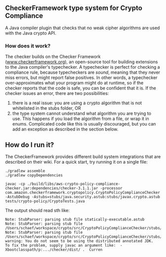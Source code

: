 ## CheckerFramework type system for Crypto Compliance

A Java compiler plugin that checks that no weak cipher algorithms are used with the Java crypto API.

### How does it work?

The checker builds on the Checker Framework (www.checkerframework.org), an open-source tool for building extensions to
the Java compiler's typechecker. A typechecker is perfect for checking a compliance rule, because typecheckers are
*sound*, meaning that they never miss errors, but might report false positives. In other words, a typechecker
over-approximates what your program might do at runtime, so if the checker reports that the code is safe, you can be
confident that it is. If the checker issues an error, there are two possibilities:

1. there is a real issue: you are using a crypto algorithm that is not whitelisted in the stubs folder, OR
2. the type system cannot understand what algorithm you are trying to use. This happens if you load the algorithm
from a file, or wrap it in enums. Complicated code like this is usually discouraged, but you can add an exception as
described in the section below.

## How do I run it?

The CheckerFramework provides different build system integrations that are described on their wiki. For a quick start, try running it on a single file:

```
./gradlew assemble
./gradlew copyDependencies

javac -cp ./build/libs/aws-crypto-policy-compliance-checker.jar:dependencies/checker-3.1.1.jar -processor com.amazon.checkerframework.cryptopolicy.CryptoPolicyComplianceChecker -AstubDebug -Astubs=stubs/java.security.astub:stubs/javax.crypto.astub tests/crypto-policy/CryptoTests.java
```

The output should read sth like:

```
Note: StubParser: parsing stub file statically-executable.astub
Note: StubParser: parsing stub file /Users/schaef/workspace/crypto/src/CryptoPolicyComplianceChecker/stubs/java.security.astub
Note: StubParser: parsing stub file /Users/schaef/workspace/crypto/src/CryptoPolicyComplianceChecker/stubs/javax.crypto.astub
warning: You do not seem to be using the distributed annotated JDK.  To fix the problem, supply javac an argument like:  -Xbootclasspath/p:.../checker/dist/ .  Curren